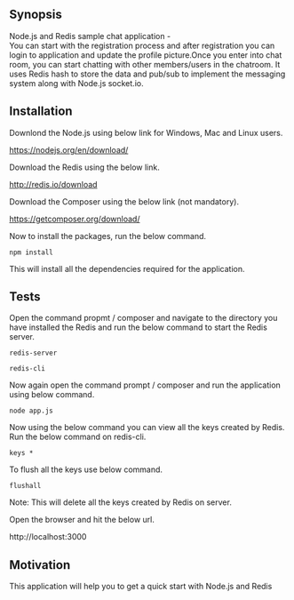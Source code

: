 ## Synopsis

Node.js and Redis sample chat application -  
You can start with the registration process and after registration you can login to application and update the profile picture.Once you enter into chat room, you can start chatting with other members/users in the chatroom. It uses Redis hash to store the data and pub/sub to implement the messaging system along with Node.js socket.io.

## Installation

Downlond the Node.js using below link for Windows, Mac and Linux users.

https://nodejs.org/en/download/

Download the Redis using the below link.

http://redis.io/download

Download the Composer using the below link (not mandatory).

https://getcomposer.org/download/

Now to install the packages, run the below command.

    npm install 

This will install all the dependencies required for the application.

## Tests
Open the command propmt / composer and navigate to the directory you have installed the Redis and run the below command to start the Redis server.

    redis-server
    
    redis-cli

Now again open the command prompt / composer and run the application using below command.

    node app.js
    
Now using the below command you can view all the keys created by Redis. Run the below command on redis-cli.

    keys *
    
To flush all the keys use below command.

    flushall
    
Note: This will delete all the keys created by Redis on server.

Open the browser and hit the below url.

http://localhost:3000

## Motivation

This application will help you to get a quick start with Node.js and Redis
